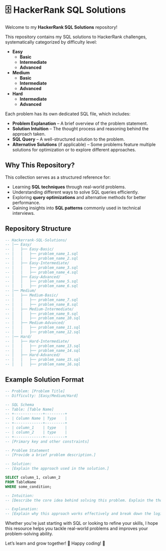 # 🗄️ HackerRank SQL Solutions

Welcome to my **HackerRank SQL Solutions** repository!

This repository contains my SQL solutions to HackerRank challenges, systematically categorized by difficulty level:

- **Easy**
  - **Basic**
  - **Intermediate**
  - **Advanced**
- **Medium**
  - **Basic**
  - **Intermediate**
  - **Advanced**
- **Hard**
  - **Intermediate**
  - **Advanced**

Each problem has its own dedicated SQL file, which includes:

- **Problem Explanation** – A brief overview of the problem statement.
- **Solution Intuition** – The thought process and reasoning behind the approach taken.
- **SQL Query** – A well-structured solution to the problem.
- **Alternative Solutions** (if applicable) – Some problems feature multiple solutions for optimization or to explore different approaches.

## Why This Repository?

This collection serves as a structured reference for:

- Learning **SQL techniques** through real-world problems.
- Understanding different ways to solve SQL queries efficiently.
- Exploring **query optimizations** and alternative methods for better performance.
- Gaining insights into **SQL patterns** commonly used in technical interviews.

## Repository Structure

```sql
-- Hackerrank-SQL-Solutions/
-- │── Easy/
-- │   ├── Easy-Basic/
-- │   │   ├── problem_name_1.sql
-- │   │   ├── problem_name_2.sql
-- │   ├── Easy-Intermediate/
-- │   │   ├── problem_name_3.sql
-- │   │   ├── problem_name_4.sql
-- │   ├── Easy-Advanced/
-- │   │   ├── problem_name_5.sql
-- │   │   ├── problem_name_6.sql
-- │── Medium/
-- │   ├── Medium-Basic/
-- │   │   ├── problem_name_7.sql
-- │   │   ├── problem_name_8.sql
-- │   ├── Medium-Intermediate/
-- │   │   ├── problem_name_9.sql
-- │   │   ├── problem_name_10.sql
-- │   ├── Medium-Advanced/
-- │   │   ├── problem_name_11.sql
-- │   │   ├── problem_name_12.sql
-- │── Hard/
-- │   ├── Hard-Intermediate/
-- │   │   ├── problem_name_13.sql
-- │   │   ├── problem_name_14.sql
-- │   ├── Hard-Advanced/
-- │   │   ├── problem_name_15.sql
-- │   │   ├── problem_name_16.sql
```

## Example Solution Format

```sql
-- Problem: [Problem Title]
-- Difficulty: [Easy/Medium/Hard]

-- SQL Schema
-- Table: [Table Name]
-- +-------------+---------+
-- | Column Name | Type    |
-- +-------------+---------+
-- | column_1    | type    |
-- | column_2    | type    |
-- +-------------+---------+
-- [Primary key and other constraints]

-- Problem Statement
-- [Provide a brief problem description.]

-- Solution:
-- [Explain the approach used in the solution.]

SELECT column_1, column_2
FROM TableName
WHERE some_condition;

-- Intuition:
-- [Describe the core idea behind solving this problem. Explain the thought process used to arrive at the solution.]

-- Explanation:
-- [Explain why this approach works effectively and break down the logic of the code step by step.]
```

Whether you're just starting with SQL or looking to refine your skills, I hope this resource helps you tackle real-world problems and improves your problem-solving ability.

Let’s learn and grow together! 🚀 Happy coding! 🎯
